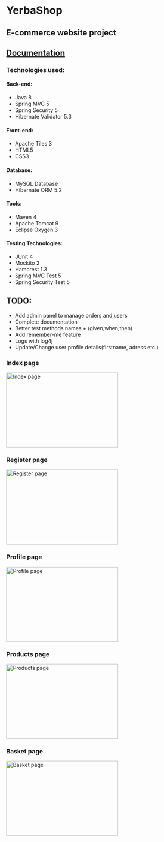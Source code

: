 # YerbaShop
## E-commerce website project

## [Documentation](https://webskey.github.io/YerbaShop/)

### Technologies used:

#### Back-end:
* Java 8
* Spring MVC 5
* Spring Security 5
* Hibernate Validator 5.3

#### Front-end:
* Apache Tiles 3
* HTML5
* CSS3

#### Database:
* MySQL Database
* Hibernate ORM 5.2

#### Tools:
* Maven 4
* Apache Tomcat 9
* Eclipse Oxygen.3

#### Testing Technologies:
* JUnit 4
* Mockito 2
* Hamcrest 1.3
* Spring MVC Test 5
* Spring Security Test 5


## TODO:

* Add admin panel to manage orders and users
* Complete documentation
* Better test methods names + (given,when,then)
* Add remember-me feature
* Logs with log4j
* Update/Change user profile details(firstname, adress etc.)

### Index page
<img src="https://i.imgur.com/9NMIbP0.jpg" alt="Index page" height="200" width="300">

### Register page
<img src="https://i.imgur.com/QG0nBLW.jpg" alt="Register page" height="200" width="300">

### Profile page
<img src="https://i.imgur.com/Lgo13Nc.jpg" alt="Profile page" height="200" width="300">

### Products page
<img src="https://i.imgur.com/twSiSqD.jpg" alt="Products page" height="200" width="300">

### Basket page
<img src="https://i.imgur.com/x0PQBaa.jpg" alt="Basket page" height="200" width="300">
